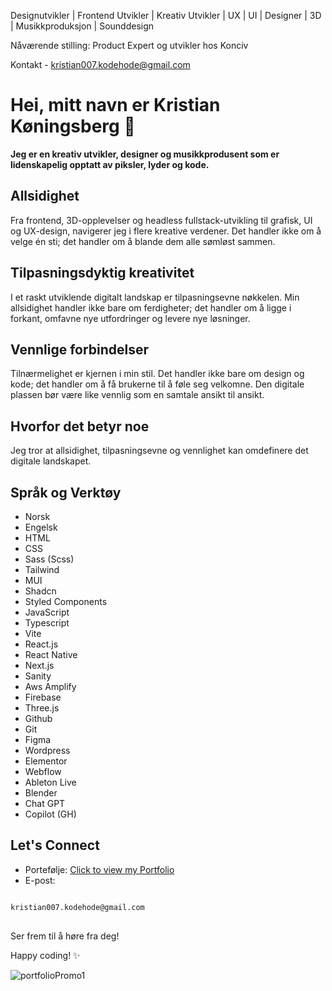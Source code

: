 Designutvikler | Frontend Utvikler | Kreativ Utvikler | UX | UI | Designer | 3D | Musikkproduksjon | Sounddesign

Nåværende stilling: Product Expert og utvikler hos Konciv

Kontakt - kristian007.kodehode@gmail.com 

# Hei, mitt navn er Kristian Køningsberg 👋


**Jeg er en kreativ utvikler, designer og musikkprodusent som er lidenskapelig opptatt av piksler, lyder og kode.**



## Allsidighet

Fra frontend, 3D-opplevelser og headless fullstack-utvikling til grafisk, UI og UX-design, navigerer jeg i flere kreative verdener. Det handler ikke om å velge én sti; det handler om å blande dem alle sømløst sammen.



## Tilpasningsdyktig kreativitet

I et raskt utviklende digitalt landskap er tilpasningsevne nøkkelen. Min allsidighet handler ikke bare om ferdigheter; det handler om å ligge i forkant, omfavne nye utfordringer og levere nye løsninger.



## Vennlige forbindelser

Tilnærmelighet er kjernen i min stil. Det handler ikke bare om design og kode; det handler om å få brukerne til å føle seg velkomne. Den digitale plassen bør være like vennlig som en samtale ansikt til ansikt.



## Hvorfor det betyr noe

Jeg tror at allsidighet, tilpasningsevne og vennlighet kan omdefinere det digitale landskapet.



## Språk og Verktøy

- Norsk
- Engelsk
- HTML
- CSS
- Sass (Scss)
- Tailwind
- MUI
- Shadcn
- Styled Components
- JavaScript
- Typescript
- Vite
- React.js
- React Native
- Next.js
- Sanity
- Aws Amplify
- Firebase
- Three.js
- Github
- Git
- Figma
- Wordpress
- Elementor
- Webflow
- Ableton Live
- Blender
- Chat GPT
- Copilot (GH)



## Let's Connect

- Portefølje: [Click to view my Portfolio](https://kristian-kodehode.github.io/portfolio/)
- E-post:
<pre>
<code>
kristian007.kodehode@gmail.com
</code>
</pre>


Ser frem til å høre fra deg!

Happy coding! ✨


![portfolioPromo1](https://github.com/Kristian-kodehode/Kristian-kodehode/assets/125975980/6f856ad7-1cbc-4ac5-9652-452ccd6f62f9)
